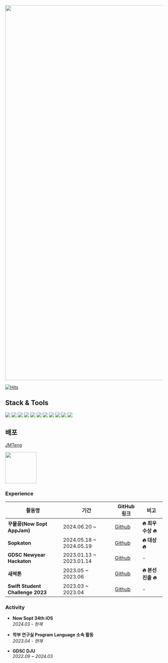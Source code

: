 
<!--
**hooni0918/hooni0918** is a ✨ _special_ ✨ repository because its `README.md` (this file) appears on your GitHub profile.

- 🔭 I’m currently working on ..
- 🌱 I’m currently learning ...
- 👯 I’m looking to collaborate on ...
- 🤔 I’m looking for help with ...
- 💬 Ask me about ...
- 📫 How to reach me: ...
- 😄 Pronouns: ...
- ⚡ Fun fact: ...
-->
<img width="1200" src="https://github.com/hooni0918/hooni0918/assets/109647045/24c2ae92-a64e-4a12-bfda-5bdd3457e4de">



[![Hits](https://hits.seeyoufarm.com/api/count/incr/badge.svg?url=https%3A%2F%2Fgithub.com%2Fhooni0918%2Fhit-counter&count_bg=%2379C83D&title_bg=%23555555&icon=github.svg&icon_color=%23FFFFFF&title=visited&edge_flat=false)](https://hits.seeyoufarm.com)


## Stack & Tools
<p>
<img src="https://img.shields.io/badge/Swift-F05138?&style=flat-square&logo=Swift&logoColor=white"/>
<img src="https://img.shields.io/badge/SwiftUI-2C68B5?&style=flat-square&logo=Swift&logoColor=white"/>
<img src="https://img.shields.io/badge/Xcode-147EFB?&style=flat-square&logo=Xcode&logoColor=white"/>

<!-- <p style="margin-right: 40;"> -->
<img src="https://img.shields.io/badge/Git-F05032?&style=flat-square&logo=Git&logoColor=white"/>
<img src="https://img.shields.io/badge/GitHub-111111?&style=flat-square&logo=GitHub&logoColor=white"/>
<img src="https://img.shields.io/badge/CocoaPods-EE3322?&style=flat-square&logo=CocoaPods&logoColor=white"/> 
<img src="https://img.shields.io/badge/Postman-FF6C37?&style=flat-square&logo=Postman&logoColor=white"/>
<img src="https://img.shields.io/badge/Figma-ef8c7d?&style=flat-square&logo=Figma&logoColor=white"/>
<img src="https://img.shields.io/badge/jira-0052CC?&style=flat-square&logo=jira&logoColor=white"/>
<img src="https://img.shields.io/badge/slack-4A154B?&style=flat-square&logo=slack&logoColor=white"/>
<img src="https://img.shields.io/badge/notion-000000?&style=flat-square&logo=notion&logoColor=white"/>


## 배포
[JMTeng](https://apps.apple.com/kr/app/jmteng-%EC%9A%B0%EB%A6%AC%EB%A7%8C%EC%9D%98-%EB%A7%9B%EC%A7%91%EB%A6%AC%EC%8A%A4%ED%8A%B8/id6478379579) 

<img width="100" height="100" src= "https://github.com/hooni0918/hooni0918/assets/109647045/0b10a698-43db-4b9d-b83d-6ea986405ec4">

### **Experience**

| 활동명                        | 기간                        | GitHub 링크 | 비고                     |
| ---------------------------- | ------------------------- | ---------------------------- | ---------------------------- |
| **꾸물꿈(Now Sopt AppJam)**                   | 2024.06.20 ~              | [Github](https://github.com/OMZigak/KKUYOS) | **🔥 최우수상 🔥** |
| **Sopkaton**                 | 2024.05.18 ~ 2024.05.19    | [Github](https://github.com/34th-SOPKATHON-iOS-TEAM1/iOS) | **🔥 대상 🔥** |
| **GDSC Newyear Hackaton**    | 2023.01.13 ~ 2023.01.14    | [Github](https://github.com/GDSC-Hackathon-TeamB) | - |
| **새싹톤**                    | 2023.05 ~ 2023.06          | [Github](https://github.com/hooni0918/Sesacthon_DoitDoitChu/tree/main) | **🔥 본선 진출 🔥** |
| **Swift Student Challenge 2023** | 2023.03 ~ 2023.04 | [Github](https://github.com/hooni0918/WWDC2023-Scholaship) | - |

### **Activity**

- **Now Sopt 34th iOS**  
  _2024.03 - 현재_

- **학부 연구실 Program Language 소속 활동**  
  _2023.04 - 현재_

- **GDSC DJU**  
  _2022.09 ~ 2024.03_
